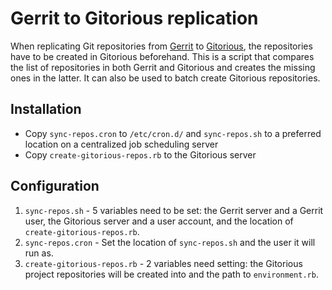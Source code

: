 # Gerrit to Gitorious replication

When replicating Git repositories from [Gerrit](http://code.google.com/p/gerrit/) to [Gitorious](http://gitorious.org/), the repositories have to be created in Gitorious beforehand. This is a script that compares the list of repositories in both Gerrit and Gitorious and creates the missing ones in the latter. It can also be used to batch create Gitorious repositories.

## Installation

* Copy `sync-repos.cron` to `/etc/cron.d/` and `sync-repos.sh` to a preferred location on a centralized job scheduling server
* Copy `create-gitorious-repos.rb` to the Gitorious server

## Configuration

1. `sync-repos.sh` - 5 variables need to be set: the Gerrit server and a Gerrit user, the Gitorious server and a user account, and the location of `create-gitorious-repos.rb`.
2. `sync-repos.cron` - Set the location of `sync-repos.sh` and the user it will run as.
3. `create-gitorious-repos.rb` - 2 variables need setting: the Gitorious project repositories will be created into and the path to `environment.rb`.

